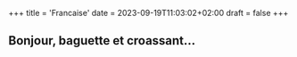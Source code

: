+++
title = 'Francaise'
date = 2023-09-19T11:03:02+02:00
draft = false
+++

## Bonjour, baguette et croassant...